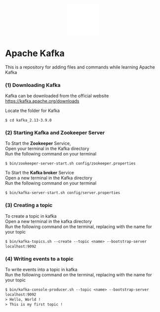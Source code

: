 <p align="center">
<picture>
  <source media="(prefers-color-scheme: light)" srcset="public/kafka.png">
  <source media="(prefers-color-scheme: dark)" srcset="public/kafka.png">
  <img src="public/kafka.png" alt="Kafka Logo" width="20%"> 
</picture>
</p>

# Apache Kafka

This is a repository  for adding files and commands while learning Apache Kafka

### (1) Downloading Kafka
Kafka can be downloaded from the official website
https://kafka.apache.org/downloads

Locate the folder for Kafka

```
$ cd kafka_2.13-3.9.0
```
### (2) Starting Kafka and Zookeeper Server
To Start the **Zookeeper** Service,  
Open your terminal in the Kafka directory  
Run the following command on your terminal  
```
$ bin/zookeeper-server-start.sh config/zookeeper.properties
```
To Start the **Kafka broker** Service  
Open a new terminal in the Kafka directory  
Run the following command on your terminal
```
$ bin/kafka-server-start.sh config/server.properties
```
### (3) Creating a topic
To create a topic in kafka  
Open a new terminal in the kafka directory  
Run the following command on the terminal, replacing <name> with the name for your topic   
```
$ bin/kafka-topics.sh --create --topic <name> --bootstrap-server localhost:9092
```
### (4) Writing events to a topic
To write events into a topic in kafka  
Run the following command on the terminal, replacing <name> with the name for your topic  
```
$ bin/kafka-console-producer.sh --topic <name> --bootstrap-server localhost:9092
> Hello, World !
> This is my first topic !
```
